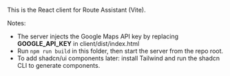 This is the React client for Route Assistant (Vite).

Notes:
- The server injects the Google Maps API key by replacing __GOOGLE_API_KEY__ in client/dist/index.html
- Run `npm run build` in this folder, then start the server from the repo root.
- To add shadcn/ui components later: install Tailwind and run the shadcn CLI to generate components.
